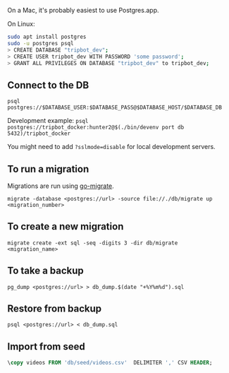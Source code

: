 On a Mac, it's probably easiest to use Postgres.app.

On Linux:

```bash
sudo apt install postgres
sudo -u postgres psql
> CREATE DATABASE "tripbot_dev";
> CREATE USER tripbot_dev WITH PASSWORD 'some password';
> GRANT ALL PRIVILEGES ON DATABASE "tripbot_dev" to tripbot_dev;
```

## Connect to the DB

`psql postgres://$DATABASE_USER:$DATABASE_PASS@$DATABASE_HOST/$DATABASE_DB`

Development example:
`psql postgres://tripbot_docker:hunter2@$(./bin/devenv port db 5432)/tripbot_docker`

You might need to add `?sslmode=disable` for local development servers.

## To run a migration

Migrations are run using [go-migrate](https://github.com/golang-migrate/migrate).

`migrate -database <postgres://url> -source file://./db/migrate up <migration_number>`

## To create a new migration

`migrate create -ext sql -seq -digits 3 -dir db/migrate <migration_name>`

## To take a backup

`pg_dump <postgres://url> > db_dump.$(date "+%Y%m%d").sql`


## Restore from backup
```
psql <postgres://url> < db_dump.sql
```

## Import from seed
```sql
\copy videos FROM 'db/seed/videos.csv'  DELIMITER ',' CSV HEADER;
```
